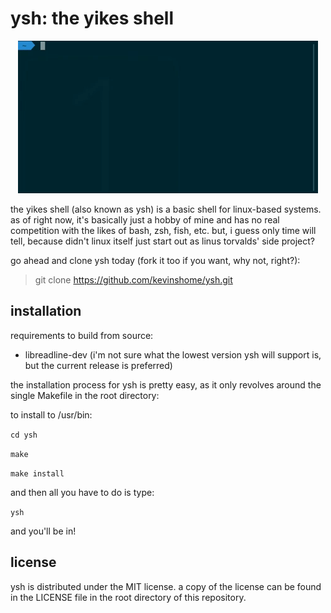 # ysh: the yikes shell

<p align="center">
  <img src="yshinaction.gif">
</p>

the yikes shell (also known as ysh) is a basic shell for linux-based systems.
as of right now, it's basically just a hobby of mine and has no real competition with
the likes of bash, zsh, fish, etc. but, i guess only time will tell, because didn't linux
itself just start out as linus torvalds' side project?

go ahead and clone ysh today (fork it too if you want, why not, right?):
> git clone https://github.com/kevinshome/ysh.git

## installation

requirements to build from source:

  - libreadline-dev (i'm not sure what the lowest version ysh will support is, but the current release is preferred)

the installation process for ysh is pretty easy, as it
only revolves around the single Makefile in the root directory:

to install to /usr/bin:

`cd ysh`

`make`

`make install`

and then all you have to do is type:

`ysh`

and you'll be in!

## license

ysh is distributed under the MIT license. a copy of the license can be found in the LICENSE file
in the root directory of this repository.
